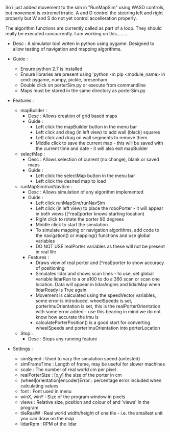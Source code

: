  So i just added movement to the sim in "RunMapSim" using WASD controls, but movement is extremel irratic. A and D control the steering left and right properly but W and S do not yet control accelleration properly.
 
 The algorithm functions are currently called as part of a loop. They should really be executed concurrently. I am working on this........
  
  - Desc      : A simulator tool writen in python using pygame. Designed to allow testing of navigation and mapping algorithms.
  - Guide  :
    - Ensure python 2.7 is installed
    - Ensure libraries are present using 'python -m pip <module_name> in cmd: pygame, numpy, pickle, bresenham
    - Double click on porterSim.py or execute from commandline
    - Maps must be stored in the same directory as porterSim.py
  - Features  :
    - mapBuilder :
      - Desc  : Allows creation of grid based maps
      - Guide : 
        - Left click the mapBuilder button in the menu bar
        - Left click and drag (in left view) to add wall (black) squares
        - Left click and drag on wall segments to remove them
        - Middle click to save the current map - this will be saved with the current time and date - it will also exit mapBuilder
    - selectMap :
       - Desc : Allows selection of current (no change), blank or saved maps
       - Guide :
         - Left click the selectMap button in the menu bar
         - Left click the desired map to load
    - runMapSim/runNavSim :
      - Desc : Allows simulation of any algorithm implemented
      - Guide :
        - Left click runMapSim/runNavSim
        - Left click (in left view) to place the roboPorter - it will appear in both views ([^real]porter knows starting location)
        - Right click to rotate the porter 90 degrees
        - Middle click to start the simulation
        - To simulate mapping or navigation algorithms, add code to the navigation() or mapping() functions and use global variables
        - DO NOT USE realPorter variables as these will not be present in real life
      - Features :
        - Draws view of real porter and [^real]porter to show accuracy of positioning
        - Simulates lidar and shows scan lines - to use, set global variable lidarRun to a or a100 to do a 360 scan or scan one    location.
          Data will appear in lidarAngles and lidarMap when lidarReady is True again
        - Movement is calculated using the speedVector variables, some error is introduced. wheelSpeeds is set, porterImuOrientation is           set, this is the realPorterOrientation with some error added - use this bearing in mind we do not know how accurate the imu is
        - calculatePorterPosition() is a good start for converting wheelSpeeds and porterImuOrientation into porterLocation
    - Stop :
      - Desc : Stops any running feature
    
  - Settings :
    - simSpeed        : Used to vary the simulation speed (untested)
    - simFrameTime    : Length of frame, may be useful for slower machines
    - scale           : The number of real world cm per pixel
    - realPorterSize  : [x,y] the size of the porter in cm
    - (wheel|orientation|encoder)Error : percentage error included when calculating values
    - font            : Font used in menu
    - winX, winY      : Size of the program window in pixels
    - views           : Relative size, position and colour of and 'views' in the program
    - tileRealW       : Real world width/height of one tile - i.e. the smallest unit you can draw on the map
    - lidarRpm        : RPM of the lidar

